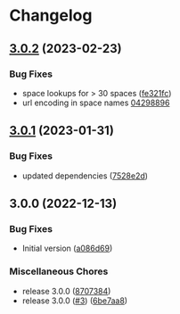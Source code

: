 # Changelog

## [3.0.2](https://github.com/OctopusDeploy/await-task-action/compare/v3.0.1...v3.0.2) (2023-02-23)


### Bug Fixes

* space lookups for &gt; 30 spaces ([fe321fc](https://github.com/OctopusDeploy/await-task-action/commit/fe321fcade9758db724970d4b375c1b5e3d945f7))
* url encoding in space names [04298896](https://github.com/OctopusDeploy/await-task-action/commit/04298896e80eb6e427e32b2a54c2e440d2c49363)

## [3.0.1](https://github.com/OctopusDeploy/await-task-action/compare/v3.0.0...v3.0.1) (2023-01-31)


### Bug Fixes

* updated dependencies ([7528e2d](https://github.com/OctopusDeploy/await-task-action/commit/7528e2d30ba02102c9dfea4b47a2cdb7e45ed36a))

## 3.0.0 (2022-12-13)


### Bug Fixes

* Initial version ([a086d69](https://github.com/OctopusDeploy/await-task-action/commit/a086d69f83066a87a2720e5a9642fd3d2eb66b80))


### Miscellaneous Chores

* release 3.0.0 ([8707384](https://github.com/OctopusDeploy/await-task-action/commit/8707384fc694f6f4d0acf10c7121b2dad5814ba2))
* release 3.0.0 ([#3](https://github.com/OctopusDeploy/await-task-action/issues/3)) ([6be7aa8](https://github.com/OctopusDeploy/await-task-action/commit/6be7aa8ab75c4446948e6a1faa9576a790b852c3))

